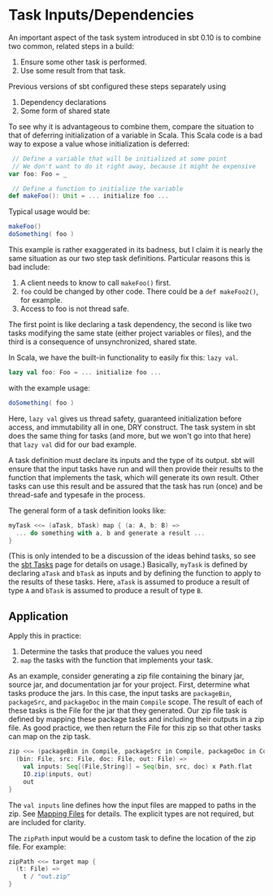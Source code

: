 # Task Inputs/Dependencies

An important aspect of the task system introduced in sbt 0.10 is to combine two common, related steps in a build:

1. Ensure some other task is performed.
2. Use some result from that task.

Previous versions of sbt configured these steps separately using

1. Dependency declarations
2. Some form of shared state

To see why it is advantageous to combine them, compare the situation to that of deferring initialization of a variable in Scala.
This Scala code is a bad way to expose a value whose initialization is deferred:

```scala
 // Define a variable that will be initialized at some point
 // We don't want to do it right away, because it might be expensive
var foo: Foo = _

 // Define a function to initialize the variable
def makeFoo(): Unit = ... initialize foo ...
```

Typical usage would be:

```scala
makeFoo()
doSomething( foo )
```

This example is rather exaggerated in its badness, but I claim it is nearly the same situation as our two step task definitions.
Particular reasons this is bad include:

1. A client needs to know to call `makeFoo()` first.
2. `foo` could be changed by other code.  There could be a `def makeFoo2()`, for example.
3. Access to foo is not thread safe.

The first point is like declaring a task dependency, the second is like two tasks modifying the same state (either project variables or files), and the third is a consequence of unsynchronized, shared state.

In Scala, we have the built-in functionality to easily fix this: `lazy val`.

```scala
lazy val foo: Foo = ... initialize foo ...
```

with the example usage:

```scala
doSomething( foo )
```

Here, `lazy val` gives us thread safety, guaranteed initialization before access, and immutability all in one, DRY construct.
The task system in sbt does the same thing for tasks (and more, but we won't go into that here) that `lazy val` did for our bad example.

A task definition must declare its inputs and the type of its output.
sbt will ensure that the input tasks have run and will then provide their results to the function that implements the task, which will generate its own result.
Other tasks can use this result and be assured that the task has run (once) and be thread-safe and typesafe in the process.

The general form of a task definition looks like:

```scala
myTask <<= (aTask, bTask) map { (a: A, b: B) =>
  ... do something with a, b and generate a result ...
}
```

(This is only intended to be a discussion of the ideas behind tasks, so see the [sbt Tasks](https://github.com/harrah/xsbt/wiki/Tasks) page for details on usage.)
Basically, `myTask` is defined by declaring `aTask` and `bTask` as inputs and by defining the function to apply to the results of these tasks.
Here, `aTask` is assumed to produce a result of type `A` and `bTask` is assumed to produce a result of type `B`.

## Application

Apply this in practice:

1. Determine the tasks that produce the values you need
2. `map` the tasks with the function that implements your task.

As an example, consider generating a zip file containing the binary jar, source jar, and documentation jar for your project.
First, determine what tasks produce the jars.
In this case, the input tasks are `packageBin`, `packageSrc`, and `packageDoc` in the main `Compile` scope.
The result of each of these tasks is the File for the jar that they generated.
Our zip file task is defined by mapping these package tasks and including their outputs in a zip file.
As good practice, we then return the File for this zip so that other tasks can map on the zip task.

```scala
zip <<= (packageBin in Compile, packageSrc in Compile, packageDoc in Compile, zipPath) map { 
  (bin: File, src: File, doc: File, out: File) =>
    val inputs: Seq[(File,String)] = Seq(bin, src, doc) x Path.flat
    IO.zip(inputs, out)
    out
}
```

The `val inputs` line defines how the input files are mapped to paths in the zip.
See [Mapping Files](https://github.com/harrah/xsbt/wiki/Mapping-Files) for details.
The explicit types are not required, but are included for clarity.

The `zipPath` input would be a custom task to define the location of the zip file.
For example:

```scala
zipPath <<= target map {
  (t: File) =>
    t / "out.zip"
}
```